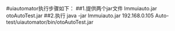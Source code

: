 #uiautomator执行步骤如下：
##1.提供两个jar文件
lmmuiauto.jar
otoAutoTest.jar
##2.执行
java -jar lmmuiauto.jar 192.168.0.105 Auto-test/uiautomator/bin/otoAutoTest.jar 



